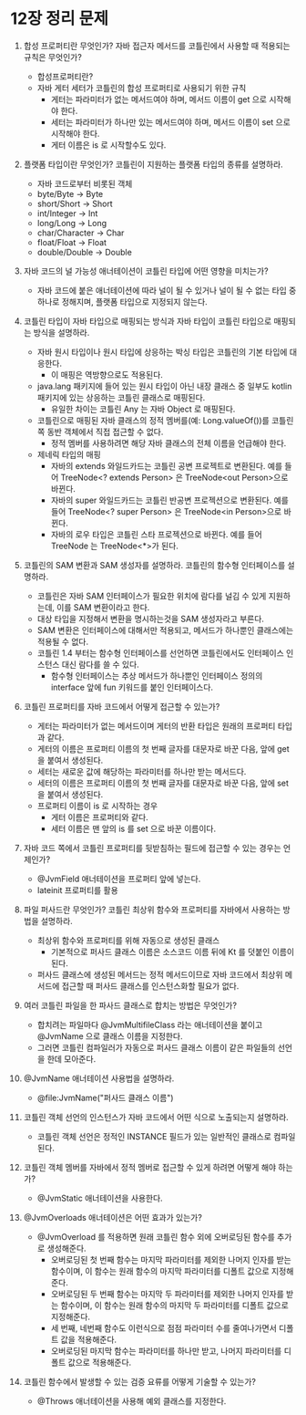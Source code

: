 # 12장 정리 문제

1. 합성 프로퍼티란 무엇인가? 자바 접근자 메서드를 코틀린에서 사용할 때 적용되는 규칙은 무엇인가?

    - 합성프로퍼티란?
    - 자바 게터 세터가 코틀린의 합성 프로퍼티로 사용되기 위한 규칙
      - 게터는 파라미터가 없는 메서드여야 하며, 메서드 이름이 get 으로 시작해야 한다.
      - 세터는 파라미터가 하나만 있는 메서드여야 하며, 메서드 이름이 set 으로 시작해야 한다.
      - 게터 이름은 is 로 시작할수도 있다.

2. 플랫폼 타입이란 무엇인가? 코틀린이 지원하는 플랫폼 타입의 종류를 설명하라.

   - 자바 코드로부터 비롯된 객체
   - byte/Byte -> Byte
   - short/Short -> Short
   - int/Integer -> Int
   - long/Long -> Long
   - char/Character -> Char
   - float/Float -> Float
   - double/Double -> Double

3. 자바 코드의 널 가능성 애너테이션이 코틀린 타입에 어떤 영향을 미치는가?

   - 자바 코드에 붙은 애너테이션에 따라 널이 될 수 있거나 널이 될 수 없는 타입 중 하나로 정해지며, 플랫폼 타입으로 지정되지 않는다.

4. 코틀린 타입이 자바 타입으로 매핑되는 방식과 자바 타입이 코틀린 타입으로 매핑되는 방식을 설명하라.

   - 자바 원시 타입이나 원시 타입에 상응하는 박싱 타입은 코틀린의 기본 타입에 대응한다.
     - 이 매핑은 역방향으로도 적용된다.
   - java.lang 패키지에 들어 있는 원시 타입이 아닌 내장 클래스 중 일부도 kotlin 패키지에 있는 상응하는 코틀린 클래스로 매핑된다.
     - 유일한 차이는 코틀린 Any 는 자바 Object 로 매핑된다.
   - 코틀린으로 매핑된 자바 클래스의 정적 멤버를(예: Long.valueOf())를 코틀린 쪽 동반 객체에서 직접 접근할 수 없다.
     - 정적 멤버를 사용하려면 해당 자바 클래스의 전체 이름을 언급해야 한다.
   - 제네릭 타입의 매핑
      - 자바의 extends 와일드카드는 코틀린 공변 프로젝트로 변환된다. 예를 들어 TreeNode\<? extends Person> 은 TreeNode\<out Person>으로 바뀐다.
      - 자바의 super 와일드카드는 코틀린 반공변 프로젝션으로 변환된다. 예를 들어 TreeNode\<? super Person> 은 TreeNode\<in Person>으로 바뀐다.
      - 자바의 로우 타입은 코틀린 스타 프로젝션으로 바뀐다. 예를 들어 TreeNode 는 TreeNode\<*>가 된다.

5. 코틀린의 SAM 변환과 SAM 생성자를 설명하라. 코틀린의 함수형 인터페이스를 설명하라.

   - 코틀린은 자바 SAM 인터페이스가 필요한 위치에 람다를 널김 수 있게 지원하는데, 이를 SAM 변환이라고 한다.
   - 대상 타입을 지정해서 변환을 명시하는것을 SAM 생성자라고 부른다.
   - SAM 변환은 인터페이스에 대해서만 적용되고, 메서드가 하나뿐인 클래스에는 적용될 수 없다.
   - 코틀린 1.4 부터는 함수형 인터페이스를 선언하면 코틀린에서도 인터페이스 인스턴스 대신 람다를 쓸 수 있다.
     - 함수형 인터페이스는 추상 메서드가 하나뿐인 인터페이스 정의의 interface 앞에 fun 키워드를 붙인 인터페이스다.

6. 코틀린 프로퍼티를 자바 코드에서 어떻게 접근할 수 있는가?

   - 게터는 파라미터가 없는 메서드이며 게터의 반환 타입은 원래의 프로퍼티 타입과 같다. 
   - 게터의 이름은 프로퍼티 이름의 첫 번째 글자를 대문자로 바꾼 다음, 앞에 get 을 붙여서 생성된다.
   - 세터는 새로운 값에 해당하는 파라미터를 하나만 받는 메서드다.
   - 세터의 이름은 프로퍼티 이름의 첫 번째 글자를 대문자로 바꾼 다음, 앞에 set 을 붙여서 생성된다.
   - 프로퍼티 이름이 is 로 시작하는 경우 
     - 게터 이름은 프로퍼티와 같다.
     - 세터 이름은 맨 앞의 is 를 set 으로 바꾼 이름이다.

7. 자바 코드 쪽에서 코틀린 프로퍼티를 뒷받침하는 필드에 접근할 수 있는 경우는 언제인가?

   - @JvmField 애너테이션을 프로퍼티 앞에 넣는다.
   - lateinit 프로퍼티를 활용

8. 파일 퍼사드란 무엇인가? 코틀린 최상위 함수와 프로퍼티를 자바에서 사용하는 방법을 설명하라.

   - 최상위 함수와 프로퍼티를 위해 자동으로 생성된 클래스 
     - 기본적으로 퍼사드 클래스 이름은 소스코드 이름 뒤에 Kt 를 덧붙인 이름이 된다.
   - 퍼사드 클래스에 생성된 메서드는 정적 메서드이므로 자바 코드에서 최상위 메서드에 접근할 때 퍼사드 클래스를 인스턴스화할 필요가 없다. 

9. 여러 코틀린 파일을 한 파사드 클래스로 합치는 방법은 무엇인가?

   - 합치려는 파일마다 @JvmMultifileClass 라는 애너테이션을 붙이고 @JvmName 으로 클래스 이름을 지정한다.
   - 그러면 코틀린 컴파일러가 자동으로 퍼사드 클래스 이름이 같은 파일들의 선언을 한데 모아준다.

10. @JvmName 애너테이션 사용법을 설명하라.

    - @file:JvmName("퍼사드 클래스 이름")

11. 코틀린 객체 선언의 인스턴스가 자바 코드에서 어떤 식으로 노출되는지 설명하라.

    - 코틀린 객체 선언은 정적인 INSTANCE 필드가 있는 일반적인 클래스로 컴파일 된다.

12. 코틀린 객체 멤버를 자바에서 정적 멤버로 접근할 수 있게 하려면 어떻게 해야 하는가?

    - @JvmStatic 애너테이션을 사용한다.

13. @JvmOverloads 애너테이션은 어떤 효과가 있는가?

    - @JvmOverload 를 적용하면 원래 코틀린 함수 외에 오버로딩된 함수를 추가로 생성해준다.
      - 오버로딩된 첫 번째 함수는 마지막 파라미터를 제외한 나머지 인자를 받는 함수이며, 이 함수는 원래 함수의 마지막 파라미터를 디폴트 값으로 지정해준다.
      - 오버로딩된 두 번째 함수는 마지막 두 파라미터를 제외한 나머지 인자를 받는 함수이며, 이 함수는 원래 함수의 마지막 두 파라미터를 디폴트 값으로 지정해준다.
      - 세 번째, 네번째 함수도 이런식으로 점점 파라미터 수를 줄여나가면서 디폴트 값을 적용해준다.
      - 오버로딩된 마지막 함수는 파라미터를 하나만 받고, 나머지 파라미터를 디폴트 값으로 적용해준다.

14. 코틀린 함수에서 발생할 수 있는 검증 요류를 어떻게 기술할 수 있는가?

    - @Throws 애너테이션을 사용해 예외 클래스를 지정한다.
